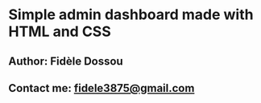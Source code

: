 # Simple admin dashboard made with HTML and CSS  
  
## Author: Fidèle Dossou  
  
## Contact me: fidele3875@gmail.com